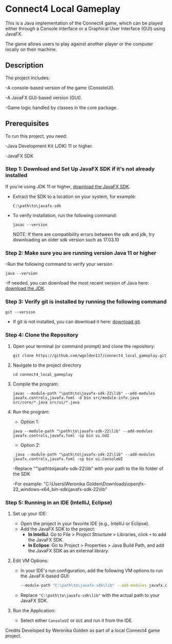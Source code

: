 # Connect4 Local Gameplay

This is a Java implementation of the Connect4 game, which can be played either through a Console interface or a Graphical User Interface (GUI) using JavaFX. 

The game allows users to play against another player or the computer locally on their machine.

## Description
The project includes:

-A console-based version of the game (ConsoleUI).

-A JavaFX GUI-based version (GUI).

-Game logic handled by classes in the core package.

## Prerequisites
To run this project, you need:

-Java Development Kit (JDK) 11 or higher.

-JavaFX SDK

### Step 1: Download and Set Up JavaFX SDK if it's not already installed

If you’re using JDK 11 or higher, [download the JavaFX SDK](https://gluonhq.com/products/javafx/).

- Extract the SDK to a location on your system, for example:
    ```
    C:\path\to\javafx-sdk
    ```
- To verify installation, run the following command:
  ```
  javac --version
  ```
  NOTE: If there are compatibility errors between the sdk and jdk, try downloading an older sdk version such as 17.03.10
  
### Step 2: Make sure you are running version Java 11 or higher

-Run the following command to verify your version
```
java --version
```
-If needed, you can download the most recent version of Java here: [download the JDK](https://www.oracle.com/java/technologies/downloads/#jdk23-linux).

### Step 3: Verify git is installed by running the following command
```
git --version
```
- If git is not installed, you can download it here: [download git](https://git-scm.com/downloads).

### Step 4: Clone the Repository
1. Open your terminal (or command prompt) and clone the repository:
   ```
   git clone https://github.com/wgolden117/connect4_local_gameplay.git
   ```
2. Navigate to the project directory
   ```
   cd connect4_local_gameplay
   ```
3. Compile the program:
   ```
   javac --module-path "\path\to\javafx-sdk-22\lib" --add-modules javafx.controls,javafx.fxml -d bin src/module-info.java src/core/*.java src/ui/*.java
   ```

4. Run the program:
   - Option 1:
    ```
    java --module-path "\path\to\javafx-sdk-22\lib" --add-modules javafx.controls,javafx.fxml -cp bin ui.GUI
    ```

   - Option 2:
    ```
     java --module-path "\path\to\javafx-sdk-22\lib" --add-modules javafx.controls,javafx.fxml -cp bin ui.ConsoleUI
    ```

   -Replace ""\path\to\javafx-sdk-22\lib" with your path to the lib folder of the SDK
   
   -For example: "C:\Users\Weronika Golden\Downloads\openjfx-22_windows-x64_bin-sdk\javafx-sdk-22\lib"

### Step 5: Running in an IDE (IntelliJ, Eclipse)

1. Set up your IDE:

   - Open the project in your favorite IDE (e.g., IntelliJ or Eclipse).
   - Add the JavaFX SDK to the project:
     - **In IntelliJ**: Go to File > Project Structure > Libraries, click `+` to add the JavaFX SDK.
     - **In Eclipse**: Go to Project > Properties > Java Build Path, and add the JavaFX SDK as an external library.

2. Edit VM Options:

   - In your IDE's run configuration, add the following VM options to run the JavaFX-based GUI:
     ```bash
     --module-path "C:\path\to\javafx-sdk\lib" --add-modules javafx.controls,javafx.fxml
     ```
   - Replace `"C:\path\to\javafx-sdk\lib"` with the actual path to your JavaFX SDK.

3. Run the Application:

   - Select either `ConsoleUI` or `GUI` and run it from the IDE.

Credits
Developed by Weronika Golden as part of a local Connect4 game project.
